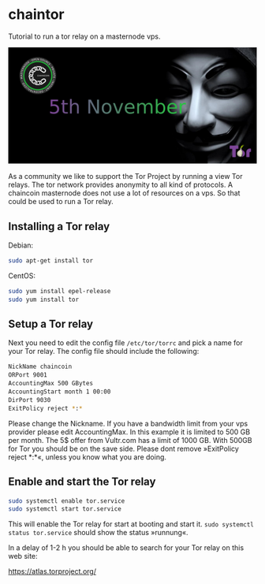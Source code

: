 # chaintor
Tutorial to run a tor relay on a masternode vps.

![1280x600](https://github.com/chaintor/chaintor/blob/master/chaintor.png "1280x600")

As a community we like to support the Tor Project by running a view Tor relays. The tor network provides anonymity to all kind of protocols. A chaincoin masternode does not use a lot of resources on a vps. So that could be used to run a Tor relay.

## Installing a Tor relay

Debian:

```bash 
sudo apt-get install tor
```

CentOS:

```bash
sudo yum install epel-release
sudo yum install tor
```

## Setup a Tor relay

Next you need to edit the config file `/etc/tor/torrc` and pick a name for your Tor relay.
The config file should include the following: 

```bash
NickName chaincoin
ORPort 9001
AccountingMax 500 GBytes
AccountingStart month 1 00:00
DirPort 9030 
ExitPolicy reject *:*
```

Please change the Nickname.
If you have a bandwidth limit from your vps provider please edit AccountingMax. In this example it is limited to 500 GB per month. The 5$ offer from Vultr.com has a limit of 1000 GB. With 500GB for Tor you should be on the save side. Please dont remove »ExitPolicy reject \*:\*«, unless you know what you are doing.

## Enable and start the Tor relay

```bash
sudo systemctl enable tor.service
sudo systemctl start tor.service
```

This will enable the Tor relay for start at booting and start it.
`sudo systemctl status tor.service` should show the status »runnung«.

In a delay of 1-2 h you should be able to search for your Tor relay on this web site:

https://atlas.torproject.org/

